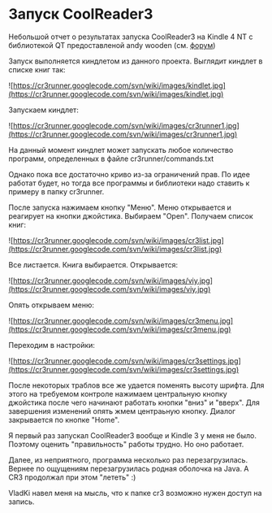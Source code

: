 # Запуск CoolReader3 #

Небольшой отчет о результатах запуска CoolReader3 на Kindle 4 NT с библиотекой QT
предоставленой andy wooden (см. [форум](http://www.the-ebook.org/forum/viewtopic.php?p=844176#844176))

Запуск выполняется киндлетом из данного проекта. Выглядит киндлет в списке книг так:

![https://cr3runner.googlecode.com/svn/wiki/images/kindlet.jpg](https://cr3runner.googlecode.com/svn/wiki/images/kindlet.jpg)

Запускаем киндлет:

![https://cr3runner.googlecode.com/svn/wiki/images/cr3runner1.jpg](https://cr3runner.googlecode.com/svn/wiki/images/cr3runner1.jpg)

На данный момент киндлет может запускать любое количество программ, определенных в файле cr3runner/commands.txt

Однако пока все достаточно криво из-за ограничений прав. По идее работат будет, но тогда все программы и библиотеки надо ставить к примеру в
папку cr3runner.

После запуска нажимаем кнопку "Меню". Меню открывается и реагирует на кнопки джойстика. Выбираем "Open".
Получаем список книг:

![https://cr3runner.googlecode.com/svn/wiki/images/cr3list.jpg](https://cr3runner.googlecode.com/svn/wiki/images/cr3list.jpg)

Все листается. Книга выбирается. Открывается:

![https://cr3runner.googlecode.com/svn/wiki/images/viy.jpg](https://cr3runner.googlecode.com/svn/wiki/images/viy.jpg)

Опять открываем меню:

![https://cr3runner.googlecode.com/svn/wiki/images/cr3menu.jpg](https://cr3runner.googlecode.com/svn/wiki/images/cr3menu.jpg)

Переходим в настройки:

![https://cr3runner.googlecode.com/svn/wiki/images/cr3settings.jpg](https://cr3runner.googlecode.com/svn/wiki/images/cr3settings.jpg)

После некоторых траблов все же удается поменять высоту шрифта. Для этого на требуемом контроле нажимаем центральную кнопку джойстика
после чего начинают работать кнопки "вниз" и "вверх". Для завершения изменений опять жмем центраьную кнопку. Диалог закрывается по кнопке "Home".

Я первый раз запускал CoolReader3 вообще и Kindle 3 у меня не было. Поэтому оценить "правильность" работы трудно. Но оно работает.

Далее, из неприятного, программа несколько раз перезагрузилась. Вернее по ощущениям перезагрузилась родная оболочка на Java. А СR3 продолжал при этом "лететь" :)

VladKi навел меня на мысль, что к папке cr3 возможно нужен доступ на запись.